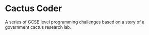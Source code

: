 # Cactus Coder

A series of GCSE level programming challenges based on a story of a government cactus research lab. 